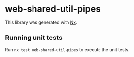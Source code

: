 # web-shared-util-pipes

This library was generated with [Nx](https://nx.dev).

## Running unit tests

Run `nx test web-shared-util-pipes` to execute the unit tests.
